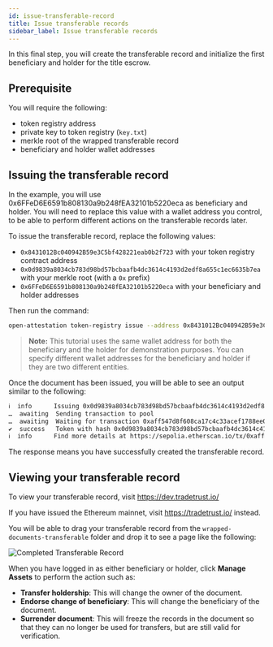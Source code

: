 ```yaml
---
id: issue-transferable-record
title: Issue transferable records
sidebar_label: Issue transferable records
---
```


In this final step, you will create the transferable record and initialize the first beneficiary and holder for the title escrow.

## Prerequisite

You will require the following:

- token registry address
- private key to token registry (`key.txt`)
- merkle root of the wrapped transferable record
- beneficiary and holder wallet addresses

## Issuing the transferable record

In the example, you will use 0x6FFeD6E6591b808130a9b248fEA32101b5220eca as beneficiary and holder. You will need to replace this value with a wallet address you control, to be able to perform different actions on the transferable records later.

To issue the transferable record, replace the following values:

- `0x8431012Bc040942B59e3C5bf428221eab0b2f723` with your token registry contract address
- `0x0d9839a8034cb783d98bd57bcbaafb4dc3614c4193d2edf8a655c1ec6635b7ea` with your merkle root (with a `0x` prefix)
- `0x6FFeD6E6591b808130a9b248fEA32101b5220eca` with your beneficiary and holder addresses

Then run the command:

```sh
open-attestation token-registry issue --address 0x8431012Bc040942B59e3C5bf428221eab0b2f723 --tokenId 0x0d9839a8034cb783d98bd57bcbaafb4dc3614c4193d2edf8a655c1ec6635b7ea --beneficiary 0x6FFeD6E6591b808130a9b248fEA32101b5220eca --holder 0x6FFeD6E6591b808130a9b248fEA32101b5220eca -n sepolia -f key.txt
```

>**Note:** This tutorial uses the same wallet address for both the beneficiary and the holder for demonstration purposes. You can specify different wallet addresses for the beneficiary and holder if they are two different entities.

Once the document has been issued, you will be able to see an output similar to the following:

```txt
ℹ  info      Issuing 0x0d9839a8034cb783d98bd57bcbaafb4dc3614c4193d2edf8a655c1ec6635b7ea to the initial recipient 0x6FFeD6E6591b808130a9b248fEA32101b5220eca and initial holder 0x6FFeD6E6591b808130a9b248fEA32101b5220eca in the registry 0x8431012Bc040942B59e3C5bf428221eab0b2f723
…  awaiting  Sending transaction to pool
…  awaiting  Waiting for transaction 0xaff547d8f608ca17c4c33acef1788ee0b0cc177abb1efcb868250dbecdde46cf to be mined
✔  success   Token with hash 0x0d9839a8034cb783d98bd57bcbaafb4dc3614c4193d2edf8a655c1ec6635b7ea has been issued on 0x8431012Bc040942B59e3C5bf428221eab0b2f723 with the initial recipient being 0x6FFeD6E6591b808130a9b248fEA32101b5220eca and initial holder 0x6FFeD6E6591b808130a9b248fEA32101b5220eca
ℹ  info      Find more details at https://sepolia.etherscan.io/tx/0xaff547d8f608ca17c4c33acef1788ee0b0cc177abb1efcb868250dbecdde46cf
```

The response means you have successfully created the transferable record.

## Viewing your transferable record

To view your transferable record, visit https://dev.tradetrust.io/

If you have issued the Ethereum mainnet, visit https://tradetrust.io/ instead. 

You will be able to drag your transferable record from the `wrapped-documents-transferable` folder and drop it to see a page like the following:

![Completed Transferable Record](/docs/transferable-section/complete-issuance.png)

When you have logged in as either beneficiary or holder, click **Manage Assets** to perform the action such as:

* **Transfer holdership**: This will change the owner of the document.
* **Endorse change of beneficiary**: This will change the beneficiary of the document.
* **Surrender document**: This will freeze the records in the document so that they can no longer be used for transfers, but are still valid for verification.
